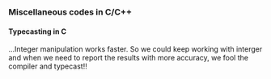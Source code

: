 ### Miscellaneous codes in C/C++
#### Typecasting in C
...Integer manipulation works faster. So we could keep working with interger and when we need to report the results with more accuracy, we fool the compiler and typecast!!